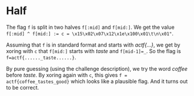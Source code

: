# Half

The flag `f` is split in two halves `f[:mid]` and `f[mid:]`. We get the value `f[:mid] ^ f[mid:] := c = \x15\x02\x07\x12\x1e\x100\x01\t\n\x01"`.

Assuming that `f` is in standard format and starts with *actf{...}*, we get by xoring with `c` that `f[mid:]` starts with *taste* and `f[mid-1]=_`. So the flag is `f=actf{......_taste......}`.

By pure guessing (using the challenge description), we try the word *coffee* before *taste*. By xoring again with `c`, this gives `f = actf{coffee_tastes_good}` which looks like a plausible flag. And it turns out to be correct.
